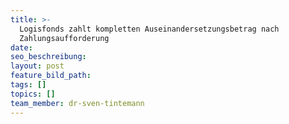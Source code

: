 ```yaml
---
title: >-
  Logisfonds zahlt kompletten Auseinandersetzungsbetrag nach
  Zahlungsaufforderung
date:
seo_beschreibung:
layout: post
feature_bild_path:
tags: []
topics: []
team_member: dr-sven-tintemann
---
```

